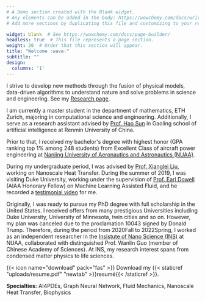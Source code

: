 ```yaml
---
# A Demo section created with the Blank widget.
# Any elements can be added in the body: https://wowchemy.com/docs/writing-markdown-latex/
# Add more sections by duplicating this file and customizing to your requirements.

widget: blank  # See https://wowchemy.com/docs/page-builder/
headless: true  # This file represents a page section.
weight: 20  # Order that this section will appear.
title: "Welcome :wave:"
subtitle: ""
design:
  columns: '1'
---
```


I strive to develop new methods through the fusion of physical models, data-driven algorithms to understand nature and solve problems in science and engineering. See my [Research page](project). 

I am currently a master student in the department of mathematics, ETH Zurich, majoring in computational science and engineering. Additionally, I serve as a research assistant advised by [Prof. Hao Sun](https://gsai.ruc.edu.cn/addons/teacher/index/info.html?user_id=25&ruccode=20210163&ln=en) in Gaoling school of artificial intelligence at Renmin University of China.

Prior to that, I received my bachelor's degree with highest honor (GPA ranking top 1% among 248 students) from Excellent Class of aircraft power engineering at [Nanjing University of Aeronautics and Astronautics (NUAA)](http://www.nuaa.edu.cn/).

During my undergraduate period, I was advised by [Prof. Xianglei Liu](https://scholar.google.com/citations?hl=en&user=RxW3otEAAAAJ&view_op=list_works&sortby=pubdate), working on Nanoscale Heat Transfer. During the summer of 2019, I was visiting Duke University, working under the supervision of [Prof. Earl Dowell](https://mems.duke.edu/faculty/earl-dowell) (AIAA Honorary Fellow) on Machine Learning Assisted Fluid, and he recorded a [testimonial video](project/ml-aeroelasticity) for me. 

Originally, I was ready to pursue my PhD degree with full scholarship in the United States. I received offers from many prestigious Universities including Duke University, University of Minnesota, twin cities and so on. However, my plan was canceled due to the proclamation 10043 signed by Donald Trump. Therefore, during the period from 2020Fall to 2022Spring, I worked as an independent researcher in the [Insistute of Nano Science (INS)](http://ins.nuaa.edu.cn/) at NUAA, collaborated with distinguished Prof. Wanlin Guo (member of Chinese Academy of Sciences). At INS, my research interest spans from condensed matter physics to life sciences. 

{{< icon name="download" pack="fas" >}} Download my {{< staticref "uploads/resume.pdf" "newtab" >}}resumé{{< /staticref >}}.

**Specialties:** AI4PDEs, Graph Neural Network, Fluid Mechanics, Nanoscale Heat Transfer, Biophysics

